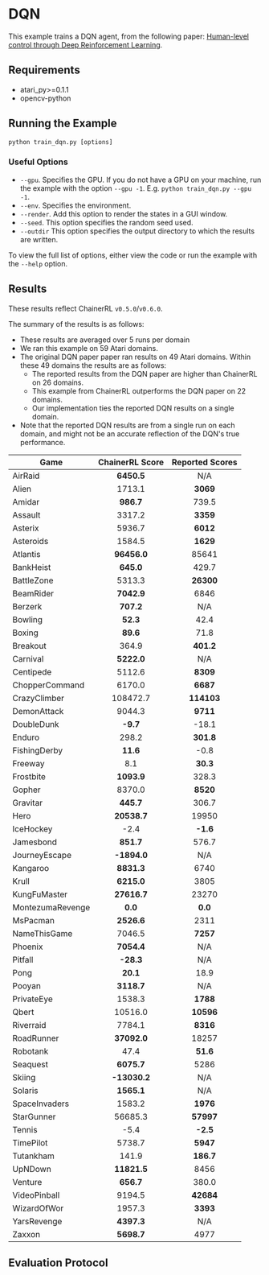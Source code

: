 # DQN
This example trains a DQN agent, from the following paper: [Human-level control through Deep Reinforcement Learning](https://storage.googleapis.com/deepmind-media/dqn/DQNNaturePaper.pdf). 

## Requirements

- atari_py>=0.1.1
- opencv-python

## Running the Example

```
python train_dqn.py [options]
```

### Useful Options
- `--gpu`. Specifies the GPU. If you do not have a GPU on your machine, run the example with the option `--gpu -1`. E.g. `python train_dqn.py --gpu -1`.
- `--env`. Specifies the environment. 
- `--render`. Add this option to render the states in a GUI window.
- `--seed`. This option specifies the random seed used.
- `--outdir` This option specifies the output directory to which the results are written.

To view the full list of options, either view the code or run the example with the `--help` option.

## Results
These results reflect ChainerRL  `v0.5.0`/`v0.6.0`.

The summary of the results is as follows:
 - These results are averaged over 5 runs per domain
 - We ran this example on 59 Atari domains. 
 - The original DQN paper paper ran results on 49 Atari domains. Within these 49 domains the results are as follows:
 	- The reported results from the DQN paper are higher than ChainerRL on 26 domains.
 	- This example from ChainerRL outperforms the DQN paper on 22 domains.
 	- Our implementation ties the reported DQN results on a single domain.
 - Note that the reported DQN results are from a single run on each domain, and might not be an accurate reflection of the DQN's true performance.


| Game        | ChainerRL Score           | Reported Scores |
| ------------- |:-------------:|:-------------:|
| AirRaid | **6450.5**| N/A|
| Alien | 1713.1| **3069**|
| Amidar | **986.7**| 739.5|
| Assault | 3317.2| **3359**|
| Asterix | 5936.7| **6012**|
| Asteroids | 1584.5| **1629**|
| Atlantis | **96456.0**| 85641|
| BankHeist | **645.0**| 429.7|
| BattleZone | 5313.3| **26300**|
| BeamRider | **7042.9**| 6846|
| Berzerk | **707.2**| N/A|
| Bowling | **52.3**| 42.4|
| Boxing | **89.6**| 71.8|
| Breakout | 364.9| **401.2**|
| Carnival | **5222.0**| N/A|
| Centipede | 5112.6| **8309**|
| ChopperCommand | 6170.0| **6687**|
| CrazyClimber | 108472.7| **114103**|
| DemonAttack | 9044.3| **9711**|
| DoubleDunk | **-9.7**| -18.1|
| Enduro | 298.2| **301.8**|
| FishingDerby | **11.6**| -0.8|
| Freeway | 8.1| **30.3**|
| Frostbite | **1093.9**| 328.3|
| Gopher | 8370.0| **8520**|
| Gravitar | **445.7**| 306.7|
| Hero | **20538.7**| 19950|
| IceHockey | -2.4| **-1.6**|
| Jamesbond | **851.7**| 576.7|
| JourneyEscape | **-1894.0**| N/A|
| Kangaroo | **8831.3**| 6740|
| Krull | **6215.0**| 3805|
| KungFuMaster | **27616.7**| 23270|
| MontezumaRevenge | **0.0**| **0.0**|
| MsPacman | **2526.6**| 2311|
| NameThisGame | 7046.5| **7257**|
| Phoenix | **7054.4**| N/A|
| Pitfall | **-28.3**| N/A|
| Pong | **20.1**| 18.9|
| Pooyan | **3118.7**| N/A|
| PrivateEye | 1538.3| **1788**|
| Qbert | 10516.0| **10596**|
| Riverraid | 7784.1| **8316**|
| RoadRunner | **37092.0**| 18257|
| Robotank | 47.4| **51.6**|
| Seaquest | **6075.7**| 5286|
| Skiing | **-13030.2**| N/A|
| Solaris | **1565.1**| N/A|
| SpaceInvaders | 1583.2| **1976**|
| StarGunner | 56685.3| **57997**|
| Tennis | -5.4| **-2.5**|
| TimePilot | 5738.7| **5947**|
| Tutankham | 141.9| **186.7**|
| UpNDown | **11821.5**| 8456|
| Venture | **656.7**| 380.0|
| VideoPinball | 9194.5| **42684**|
| WizardOfWor | 1957.3| **3393**|
| YarsRevenge | **4397.3**| N/A|
| Zaxxon | **5698.7**| 4977|


## Evaluation Protocol

